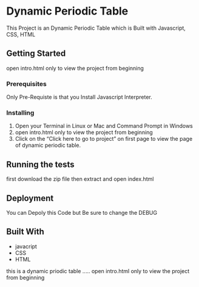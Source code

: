 # Dynamic Periodic Table

This Project is an Dynamic Periodic Table which is Built with Javascript, CSS, HTML 

## Getting Started

open intro.html only to view the project from beginning

### Prerequisites

Only Pre-Requiste is that you Install Javascript Interpreter.

### Installing

1. Open your Terminal in Linux or Mac and Command Prompt in Windows
2. open intro.html only to view the project from beginning
3. Click on the “Click here to go to project” on first page to view the page of dynamic  periodic table.

## Running the tests

first download the zip file then extract and open index.html

## Deployment

You can Depoly this Code but Be sure to change the DEBUG 

## Built With

* javacript
* CSS
* HTML


this is a dynamic priodic table ..... open intro.html only to view the project from beginning

